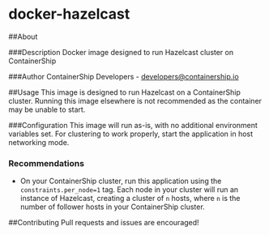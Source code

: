 # docker-hazelcast

##About

###Description
Docker image designed to run Hazelcast cluster on ContainerShip

###Author
ContainerShip Developers - developers@containership.io

##Usage
This image is designed to run Hazelcast on a ContainerShip cluster. Running this image elsewhere is not recommended as the container may be unable to start.

###Configuration
This image will run as-is, with no additional environment variables set. For clustering to work properly, start the application in host networking mode.

### Recommendations
* On your ContainerShip cluster, run this application using the `constraints.per_node=1` tag. Each node in your cluster will run an instance of Hazelcast, creating a cluster of `n` hosts, where `n` is the number of follower hosts in your ContainerShip cluster.

##Contributing
Pull requests and issues are encouraged!
